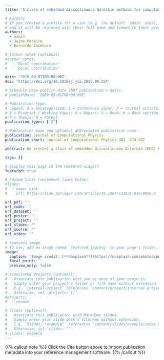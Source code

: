 ```yaml
---
title: 'A class of embedded discontinuous Galerkin methods for computational fluid dynamics'

# Authors
# If you created a profile for a user (e.g. the default `admin` user), write the username (folder name) here
# and it will be replaced with their full name and linked to their profile.
authors:  
  - admin
  - Jaime Peraire
  - Bernardo Cockburn

# Author notes (optional)
#author_notes:
#  - 'Equal contribution'
#  - 'Equal contribution'

date: '2015-09-01T00:00:00Z'
doi: 'https://doi.org/10.1016/j.jcp.2015.09.024'

# Schedule page publish date (NOT publication's date).
# publishDate: '2009-01-01T00:00:00Z'

# Publication type.
# Legend: 0 = Uncategorized; 1 = Conference paper; 2 = Journal article;
# 3 = Preprint / Working Paper; 4 = Report; 5 = Book; 6 = Book section;
# 7 = Thesis; 8 = Patent
publication_types: ['2']

# Publication name and optional abbreviated publication name.
publication: Journal of Computational Physics
publication_short: Journal of Computational Physics 302, 674-692

abstract: We present a class of embedded discontinuous Galerkin (EDG) methods for numerically solving the Euler equations and the Navier?Stokes equations. The essential ingredients are a local Galerkin projection of the underlying governing equations at the element level onto spaces of polynomials of degree k to parametrize the numerical solution in terms of the approximate trace, a judicious choice of the numerical flux to provide stability and consistency, and a global jump condition that weakly enforces the single-valuedness of the numerical flux to arrive at a global formulation in terms of the numerical trace. The EDG methods are thus obtained from the hybridizable discontinuous Galerkin (HDG) method by requiring the approximate trace to belong to smaller approximation spaces than the one in the HDG method. In the EDG methods, the numerical trace is taken to be continuous on a suitable collection of faces, thus resulting in an even smaller number of globally coupled degrees of freedom than in the HDG method. On the other hand, the EDG methods are no longer locally conservative. In the framework of convection?diffusion problems, this lack of local conservativity is reflected in the fact that the EDG methods do not provide the optimal convergence of the approximate gradient or the superconvergence for the scalar variable for diffusion-dominated problems as the HDG method does. However, since the HDG method does not display these properties in the convection-dominated regime, the EDG method becomes a reasonable alternative since it produces smaller algebraic systems than the HDG method. In fact, the resulting stiffness matrix has a similar sparsity pattern as that of the statically condensed continuous Galerkin (CG) method. The main advantage of the EDG methods is that they are generally more stable and robust than the CG method for solving convection-dominated problems. Numerical results are presented to illustrate the performance of the EDG methods. They confirm that, even though the EDG methods are not locally conservative, they are a viable alternative to the HDG method in the convection-dominated regime.

tags: []

# Display this page in the Featured widget?
featured: true

# Custom links (uncomment lines below)
#links:
#  - name: Link
#    url: https://link.springer.com/article/10.1007/s11831-010-9056-z

url_pdf: ''
url_code: ''
url_dataset: ''
url_poster: ''
url_project: ''
url_slides: ''
url_source: ''
url_video: ''

# Featured image
# To use, add an image named `featured.jpg/png` to your page's folder.
image:
  caption: 'Image credit: [**Unsplash**](https://unsplash.com/photos/pLCdAaMFLTE)'
  focal_point: ''
  preview_only: false

# Associated Projects (optional).
#   Associate this publication with one or more of your projects.
#   Simply enter your project's folder or file name without extension.
#   E.g. `internal-project` references `content/project/internal-project/index.md`.
#   Otherwise, set `projects: []`.
#projects:
#  - cesmix

# Slides (optional).
#   Associate this publication with Markdown slides.
#   Simply enter your slide deck's filename without extension.
#   E.g. `slides: "example"` references `content/slides/example/index.md`.
#   Otherwise, set `slides: ""`.
# slides: example
---
```


{{% callout note %}}
Click the _Cite_ button above to import publication metadata into your reference management software.
{{% /callout %}}

